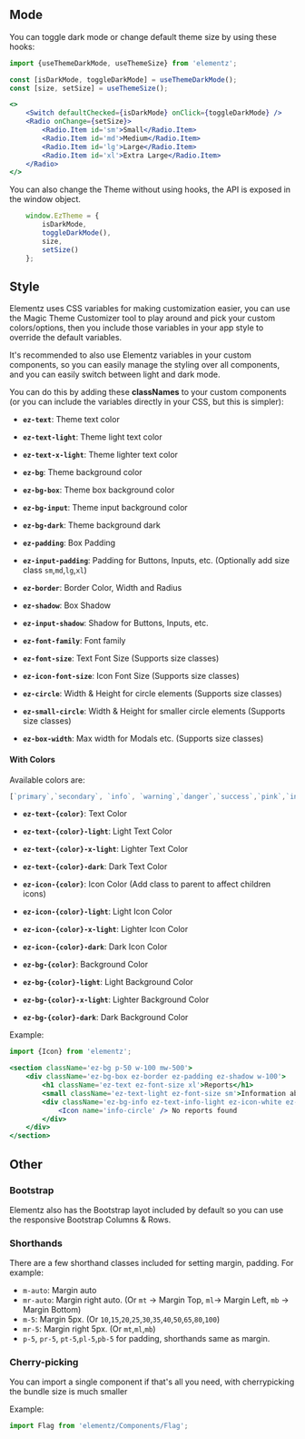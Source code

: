 ## Mode
You can toggle dark mode or change default theme size by using these hooks:

```jsx static
import {useThemeDarkMode, useThemeSize} from 'elementz';

const [isDarkMode, toggleDarkMode] = useThemeDarkMode();
const [size, setSize] = useThemeSize();

<>
	<Switch defaultChecked={isDarkMode} onClick={toggleDarkMode} />
	<Radio onChange={setSize}>
		<Radio.Item id='sm'>Small</Radio.Item>
		<Radio.Item id='md'>Medium</Radio.Item>
		<Radio.Item id='lg'>Large</Radio.Item>
		<Radio.Item id='xl'>Extra Large</Radio.Item>
	</Radio>
</>
```
You can also change the Theme without using hooks, the API is exposed in the window object.

```jsx static
	window.EzTheme = {
		isDarkMode,
		toggleDarkMode(),
		size,
		setSize()
	};
```


## Style
Elementz uses CSS variables for making customization easier, you can use the Magic Theme Customizer tool to play around and pick your custom colors/options, then you include those variables in your app style to override the default variables.

It's recommended to also use Elementz variables in your custom components, so you can easily manage the styling over all components, and you can easily switch between light and dark mode.

You can do this by adding these **classNames** to your custom components (or you can include the variables directly in your CSS, but this is simpler):

- **`ez-text`**: Theme text color
- **`ez-text-light`**: Theme light text color
- **`ez-text-x-light`**: Theme lighter text color

- **`ez-bg`**: Theme background color
- **`ez-bg-box`**: Theme box background color
- **`ez-bg-input`**: Theme input background color
- **`ez-bg-dark`**: Theme background dark

- **`ez-padding`**: Box Padding
- **`ez-input-padding`**: Padding for Buttons, Inputs, etc. (Optionally add size class `sm`,`md`,`lg`,`xl`)
- **`ez-border`**: Border Color, Width and Radius
- **`ez-shadow`**: Box Shadow
- **`ez-input-shadow`**: Shadow for Buttons, Inputs, etc.

- **`ez-font-family`**: Font family 
- **`ez-font-size`**: Text Font Size (Supports size classes)
- **`ez-icon-font-size`**: Icon Font Size (Supports size classes)

- **`ez-circle`**: Width & Height for circle elements (Supports size classes)
- **`ez-small-circle`**: Width & Height for smaller circle elements (Supports size classes)
- **`ez-box-width`**: Max width for Modals etc. (Supports size classes)

#### With Colors
Available colors are:
```jsx static
[`primary`,`secondary`, `info`, `warning`,`danger`,`success`,`pink`,`indigo`,`purple`,`cyan`,`orange`, `yellow`, `green`, `black`, `grey`,`white`]
```

- **`ez-text-{color}`**: Text Color 
- **`ez-text-{color}-light`**: Light Text Color
- **`ez-text-{color}-x-light`**: Lighter Text Color
- **`ez-text-{color}-dark`**: Dark Text Color

- **`ez-icon-{color}`**: Icon Color (Add class to parent to affect children icons)
- **`ez-icon-{color}-light`**: Light Icon Color
- **`ez-icon-{color}-x-light`**: Lighter Icon Color
- **`ez-icon-{color}-dark`**: Dark Icon Color

- **`ez-bg-{color}`**: Background Color
- **`ez-bg-{color}-light`**: Light Background Color
- **`ez-bg-{color}-x-light`**: Lighter Background Color
- **`ez-bg-{color}-dark`**: Dark Background Color

Example:

```jsx
import {Icon} from 'elementz';

<section className='ez-bg p-50 w-100 mw-500'>
	<div className='ez-bg-box ez-border ez-padding ez-shadow w-100'>
		<h1 className='ez-text ez-font-size xl'>Reports</h1>
		<small className='ez-text-light ez-font-size sm'>Information about your usage. Try toggling dark mode.</small>
		<div className='ez-bg-info ez-text-info-light ez-icon-white ez-border mt-20 p-15'>
			<Icon name='info-circle' /> No reports found
		</div>
	</div>
</section>
```

## Other

### Bootstrap
Elementz also has the Bootstrap layot included by default so you can use the responsive Bootstrap Columns & Rows.

### Shorthands
There are a few shorthand classes included for setting margin, padding.
For example: 
- `m-auto`: Margin auto
- `mr-auto`: Margin right auto. (Or `mt` -> Margin Top, `ml`-> Margin Left, `mb` -> Margin Bottom)
- `m-5`: Margin 5px. (Or `10`,`15`,`20`,`25`,`30`,`35`,`40`,`50`,`65`,`80`,`100`) 
- `mr-5`: Margin right 5px. (Or `mt`,`ml`,`mb`)
- `p-5`, `pr-5`, `pt-5`,`pl-5`,`pb-5` for padding, shorthands same as margin.

### Cherry-picking
You can import a single component if that's all you need, with cherrypicking the bundle size is much smaller

Example:

```jsx static
import Flag from 'elementz/Components/Flag';
```
